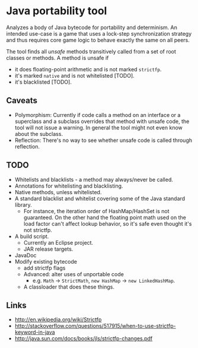 # Java portability tool #

Analyzes a body of Java bytecode for portability and determinism. An intended use-case is a game that uses a lock-step synchronization strategy and thus requires core game logic to behave exactly the same on all peers.

The tool finds all _unsafe_ methods transitively called from a set of root classes or methods. A method is unsafe if

* it does floating-point arithmetic and is not marked `strictfp`.
* it's marked `native` and is not whitelisted [TODO].
* it's blacklisted [TODO].

## Caveats ##

* Polymorphism: Currently if code calls a method on an interface or a superclass and a subclass overrides that method with unsafe code, the tool will not issue a warning. In general the tool might not even know about the subclass.
* Reflection: There's no way to see whether unsafe code is called through reflection.

## TODO ##

* Whitelists and blacklists - a method may always/never be called.
* Annotations for whitelisting and blacklisting.
* Native methods, unless whitelisted.
* A standard blacklist and whitelist covering some of the Java standard library.
  - For instance, the iteration order of HashMap/HashSet is not guaranteed.
    On the other hand the floating point math used on the load factor can't
    affect lookup behavior, so it's safe even thought it's not strictfp.
* A build script.
  - Currently an Eclipse project.
  - JAR release targets.
* JavaDoc
* Modify existing bytecode
  - add strictfp flags
  - Advanced: alter uses of unportable code
    - e.g. `Math` -> `StrictMath`, `new HashMap` -> `new LinkedHashMap`.
  - A classloader that does these things.

## Links ##

* http://en.wikipedia.org/wiki/Strictfp
* http://stackoverflow.com/questions/517915/when-to-use-strictfp-keyword-in-java
* http://java.sun.com/docs/books/jls/strictfp-changes.pdf
